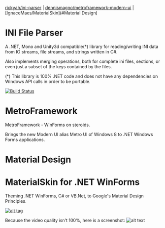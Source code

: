 [rickyah/ini-parser](#INI-File-Parser) | [dennismagno/metroframework-modern-ui](#MetroFramework) | [IgnaceMaes/MaterialSkin](#Material Design)
# INI File Parser

A .NET, Mono and Unity3d compatible(*) library for reading/writing INI data from IO streams, file streams, and strings written in C#.

Also implements merging operations, both for complete ini files, sections, or even just a subset of the keys contained by the files.


(*) This library is 100% .NET code and does not have any dependencies on Windows API calls in order to be portable.

[![Build Status](https://travis-ci.org/rickyah/ini-parser.png?branch=master)](https://travis-ci.org/rickyah/ini-parser)

# MetroFramework

MetroFramework - WinForms on steroids.


Brings the new Modern UI alias Metro UI of Windows 8 to .NET Windows Forms applications. 

# Material Design

MaterialSkin for .NET WinForms
=====================

Theming .NET WinForms, C# or VB.Net, to Google's Material Design Principles.

<a href="https://www.youtube.com/watch?v=A8osVM_SXlg" target="_blank">![alt tag](http://i.imgur.com/JAttoOo.png)</a>

Because the video quality isn't 100%, here is a screenshot:
![alt text](http://i.imgur.com/g7yS2uo.png)

